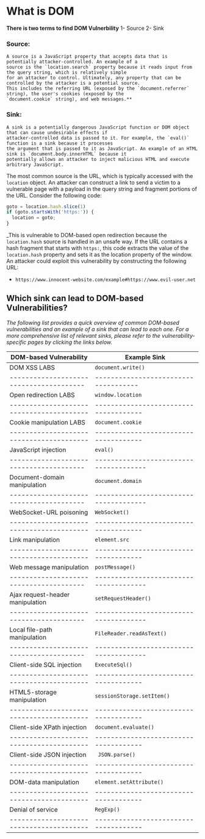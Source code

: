 # What is DOM 

**There is two terms to find DOM Vulnerbility**
  1- Source
  2- Sink
 
### Source:
 ```
 A source is a JavaScript property that accepts data that is potentially attacker-controlled. An example of a 
 source is the `location.search` property because it reads input from the query string, which is relatively simple 
 for an attacker to control. Ultimately, any property that can be controlled by the attacker is a potential source. 
 This includes the referring URL (exposed by the `document.referrer` string), the user's cookies (exposed by the 
 `document.cookie` string), and web messages.**
 ```
### Sink: 
  ```
  A sink is a potentially dangerous JavaScript function or DOM object that can cause undesirable effects if 
  attacker-controlled data is passed to it. For example, the `eval()` function is a sink because it processes 
  the argument that is passed to it as JavaScript. An example of an HTML sink is `document.body.innerHTML` because it
  potentially allows an attacker to inject malicious HTML and execute arbitrary JavaScript.
  ```
The most common source is the URL, which is typically accessed with the `location` object. An attacker can construct a link to send a victim to a vulnerable page with a payload in the query string and fragment portions of the URL. Consider the following code:
```js
goto = location.hash.slice(1)
if (goto.startsWith('https:')) {
  location = goto;
}
```
_This is vulnerable to DOM-based open redirection because the `location.hash` source is handled in an unsafe way. If the URL contains a hash fragment that starts with `https:`, this code extracts the value of the `location.hash` property and sets it as the location property of the window. An attacker could exploit this vulnerability by constructing the following URL:
 - ``https://www.innocent-website.com/example#https://www.evil-user.net``
 
 ## Which sink can lead to DOM-based Vulnerabilities?
 
 _The following list provides a quick overview of common DOM-based vulnerabilities and an example of a sink that can lead to each one. For a more comprehensive list of relevant sinks, please refer to the vulnerability-specific pages by clicking the links below._
 
 |  DOM-based Vulnerability               |      Example Sink                 |
 | ---------------------------------------|--------------------------------------|
 |  DOM XSS LABS                          |       `document.write()`            |
 | ---------------------------------------|------------------------------------|
 |  Open redirection LABS	                 |       `window.location`              |
 | ----------------------------------------|-------------------------------------|
 |  Cookie manipulation LABS	               |       `document.cookie `           |  
 | ----------------------------------------|-------------------------------------|
 |  JavaScript injection                    |      ` eval()  `                    |
 |  ---------------------------------------|--------------------------------------|
 | Document-domain manipulation	         |       `document.domain`                |
 | ---------------------------------------|--------------------------------------|
 |  WebSocket-URL poisoning	               |       `WebSocket()`                  |
 | ----------------------------------------|-------------------------------------   |
 |  Link manipulation	                     |       `element.src`                   |
 | ----------------------------------------|------------------------------------- |
 | Web message manipulation	             |       `postMessage()`                  |  
 |  ---------------------------------------|-------------------------------------- | 
 |  Ajax request-header manipulation	     |       `setRequestHeader()`            |
 |  ---------------------------------------|--------------------------------------  |
 |  Local file-path manipulation	         |       `FileReader.readAsText()`       |
 |  ---------------------------------------|-------------------------------------- |
 |  Client-side SQL injection	             |       `ExecuteSql() `                |
 | ----------------------------------------|-------------------------------------|
 |  HTML5-storage manipulation	           |       `sessionStorage.setItem()`     |  
 | ----------------------------------------|-------------------------------------|
 |  Client-side XPath injection	           |       `document.evaluate()`          |
 | ----------------------------------------|-------------------------------------|
 |  Client-side JSON injection	           |      ` JSON.parse()`                 |
 | ----------------------------------------|------------------------------------- |
 |  DOM-data manipulation	                 |       `element.setAttribute()`       |  
 | ----------------------------------------|-------------------------------------|
 |  Denial of service	                     |       `RegExp()`                     |
 | ----------------------------------------|-------------------------------------|

